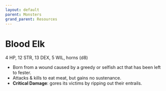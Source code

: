 ```yaml
---
layout: default
parent: Monsters
grand_parent: Resources
---
```


# Blood Elk

4 HP, 12 STR, 13 DEX, 5 WIL, horns (d8)

- Born from a wound caused by a greedy or selfish act that has been left to fester.
- Attacks & kills to eat meat, but gains no sustenance.
- **Critical Damage**: gores its victims by ripping out their entrails.

